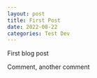 ```yaml
---
layout: post
title: First Post
date: 2022-08-22
categories: Test Dev
---
```


First blog post 

Comment, another comment